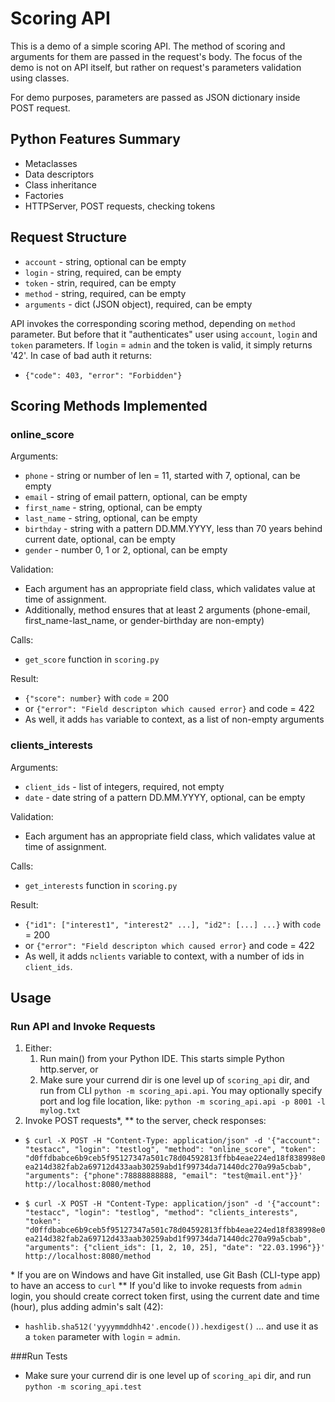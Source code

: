 # Scoring API

This is a demo of a simple scoring API. The method of scoring and arguments for them are passed in the request's body. The focus of the demo is not on API itself, but rather on request's parameters validation using classes.

For demo purposes, parameters are passed as JSON dictionary inside  POST request.

## Python Features Summary
* Metaclasses
* Data descriptors
* Class inheritance
* Factories
* HTTPServer, POST requests, checking tokens

## Request Structure
* `account` - string, optional can be empty
* `login` - string, required, can be empty
* `token` - strin, required, can be empty
* `method` - string, required, can be empty
* `arguments` - dict (JSON object), required, can be empty

API invokes the corresponding scoring method, depending on `method` parameter. But before that it "authenticates" user using `account`, `login` and `token` parameters. If `login` = `admin` and the token is valid, it simply returns '42'.
In case of bad auth it returns:
* `{"code": 403, "error": "Forbidden"}`


## Scoring Methods Implemented
### online_score
Arguments:
* `phone` - string or number of len = 11, started with 7, optional, can be empty
* `email` - string of email pattern, optional, can be empty
* `first_name` - string, optional, can be empty
* `last_name` - string, optional, can be empty
* `birthday` - string with a pattern DD.MM.YYYY, less than 70 years behind current date, optional, can be empty
* `gender` - number 0, 1 or 2, optional, can be empty

Validation:
* Each argument has an appropriate field class, which validates value at time of assignment.
* Additionally, method ensures that at least 2 arguments (phone-email, first_name-last_name, or gender-birthday are non-empty)

Calls:
* `get_score` function in `scoring.py`

Result:
* `{"score": number}` with `code` = 200
* or `{"error": "Field descripton which caused error}` and code = 422
* As well, it adds `has` variable to context, as a list of non-empty arguments

### clients_interests
Arguments:
* `client_ids` - list of integers, required, not empty
* `date` - date string of a pattern DD.MM.YYYY, optional, can be empty

Validation:
* Each argument has an appropriate field class, which validates value at time of assignment.

Calls:
* `get_interests` function in `scoring.py`

Result:
* `{"id1": ["interest1", "interest2" ...], "id2": [...] ...}` with `code` = 200
* or `{"error": "Field descripton which caused error}` and code = 422
* As well, it adds `nclients` variable to context, with a number of ids in `client_ids`.

## Usage
### Run API and Invoke Requests
1. Either:
   1. Run main() from your Python IDE. This starts simple Python http.server, or
   2. Make sure your currend dir is one level up of `scoring_api` dir, and run from CLI `python -m scoring_api.api`. You may optionally specify port and log file location, like: `python -m scoring_api.api -p 8001 -l mylog.txt`
2. Invoke POST requests*, ** to the server, check responses:
* `$ curl -X POST -H "Content-Type: application/json" -d '{"account": "testacc", "login": "testlog", "method": "online_score", "token": "d0ffdbabce6b9ceb5f95127347a501c78d04592813ffbb4eae224ed18f838998e0ea214d382fab2a69712d433aab30259abd1f99734da71440dc270a99a5cbab", "arguments": {"phone":78888888888, "email": "test@mail.ent"}}' http://localhost:8080/method`

* `$ curl -X POST -H "Content-Type: application/json" -d '{"account": "testacc", "login": "testlog", "method": "clients_interests", "token": "d0ffdbabce6b9ceb5f95127347a501c78d04592813ffbb4eae224ed18f838998e0ea214d382fab2a69712d433aab30259abd1f99734da71440dc270a99a5cbab", "arguments": {"client_ids": [1, 2, 10, 25], "date": "22.03.1996"}}' http://localhost:8080/method`

\* If you are on Windows and have Git installed, use Git Bash (CLI-type app) to have an access to `curl` 
\** If you'd like to invoke requests from `admin` login, you should create correct token first, using the current date and time (hour), plus adding admin's salt (42):
* `hashlib.sha512('yyyymmddhh42'.encode()).hexdigest()`
... and use it as a `token` parameter with `login` = `admin`.

###Run Tests
* Make sure your currend dir is one level up of `scoring_api` dir, and run `python -m scoring_api.test`
